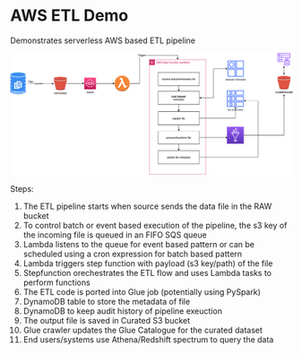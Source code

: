# AWS ETL Demo

Demonstrates serverless AWS based ETL pipeline

![dependency map](docs/ingestion_framework.png)

Steps:

1. The ETL pipeline starts when source sends the data file in the RAW bucket
2. To control batch or event based execution of the pipeline, the s3 key of the incoming file is queued in an FIFO SQS queue
3. Lambda listens to the queue for event based pattern or can be scheduled using a cron expression for batch based pattern
4. Lambda triggers step function with payload (s3 key/path) of the file
5. Stepfunction orechestrates the ETL flow and uses Lambda tasks to perform functions
6. The ETL code is ported into Glue job (potentially using PySpark)
7. DynamoDB table to store the metadata of file
8. DynamoDB to keep audit history of pipeline exeuction
9. The output file is saved in Curated S3 bucket
10. Glue crawler updates the Glue Catalogue for the curated dataset
11. End users/systems use Athena/Redshift spectrum to query the data